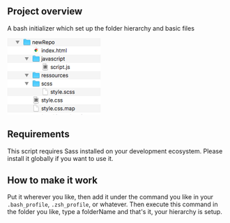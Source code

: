## Project overview

A bash initializer which set up the folder hierarchy and basic files 

![alt text](./readme_hierarchy_picture.png)

## Requirements

This script requires Sass installed on your development ecosystem. Please install it globally if you want to use it.


## How to make it work

Put it wherever you like, then add it under the command you like in your `.bash_profile`, `.zsh_profile`, or whatever.
Then execute this command in the folder you like, type a folderName and that's it, your hierarchy is setup.

